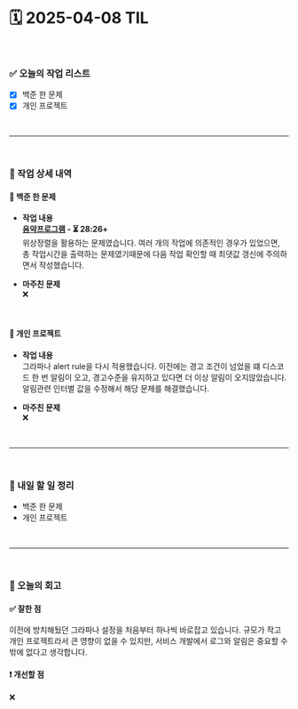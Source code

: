 # 🗓️ 2025-04-08 TIL

<br>

### ✅ 오늘의 작업 리스트  
- [x] 백준 한 문제
- [x] 개인 프로젝트

<br>

---

<br>

### 📌 작업 상세 내역  

#### 🔹 백준 한 문제
- **작업 내용**<br>
**[음악프로그램](https://www.acmicpc.net/problem/2623) - ⏳ 28:26+**<br>
위상정렬을 활용하는 문제였습니다. 여러 개의 작업에 의존적인 경우가 있었으면, 총 작업시간을 출력하는 문제였기때문에 다음 작업 확인할 때 최댓값 갱신에 주의하면서 작성했습니다.

- **마주친 문제**<br>
❌

<br>

#### 🔹 개인 프로젝트
- **작업 내용**<br>
그라파나 alert rule을 다시 적용했습니다. 이전에는 경고 조건이 넘었을 떄 디스코드 한 번 알림이 오고, 경고수준을 유지하고 있다면 더 이상 알림이 오지않았습니다. 알림관련 인터벌 값을 수정해서 해당 문제를 해결했습니다.

- **마주친 문제**<br>
❌

<br>


---

<br>

### 🚀 내일 할 일 정리  

- 백준 한 문제
- 개인 프로젝트

<br>

---

<br>

### 🧐 오늘의 회고  

#### ✅ 잘한 점
이전에 방치해뒀던 그라파나 설정을 처음부터 하나씩 바로잡고 있습니다. 규모가 작고 개인 프로젝트라서 큰 영향이 없을 수 있지만, 서비스 개발에서 로그와 알림은 중요할 수 밖에 없다고 생각합니다. 

#### ❗ 개선할 점
❌




<br><br><br>